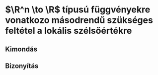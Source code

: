 # $\R^n \to \R$ típusú függvényekre vonatkozo másodrendű szükséges feltétel a lokális szélsőértékre

## Kimondás

## Bizonyítás
